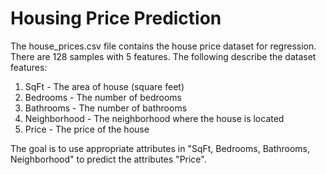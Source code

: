 # Housing Price Prediction
 
The house_prices.csv file contains the house price dataset for regression. There are 128 samples with 5 features. The following describe the dataset features:
1. SqFt - The area of house (square feet)
2. Bedrooms - The number of bedrooms
3. Bathrooms - The number of bathrooms
4. Neighborhood - The neighborhood where the house is located
5. Price - The price of the house

The goal is to use appropriate attributes in "SqFt, Bedrooms, Bathrooms, Neighborhood" to predict the attributes "Price".
